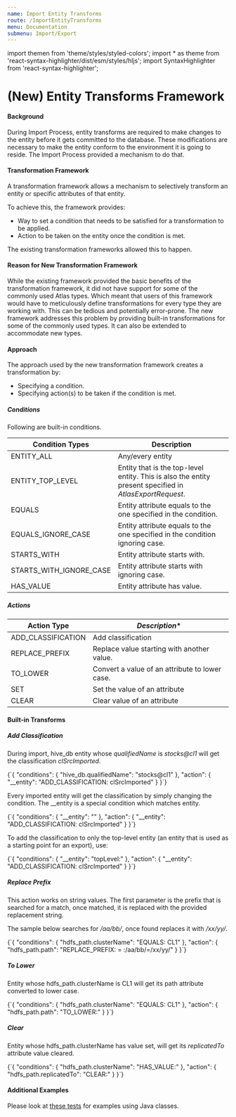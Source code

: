 ```yaml
---
name: Import Entity Transforms
route: /ImportEntityTransforms
menu: Documentation
submenu: Import/Export
---
```


import  themen  from 'theme/styles/styled-colors';
import  * as theme  from 'react-syntax-highlighter/dist/esm/styles/hljs';
import SyntaxHighlighter from 'react-syntax-highlighter';

# (New) Entity Transforms Framework

#### Background

During Import Process, entity transforms are required to make changes to the entity before it gets committed to the database. These modifications are necessary to make the entity conform to the environment it is going to reside. The Import Process provided a mechanism to do that.

#### Transformation Framework

A transformation framework allows a mechanism to selectively transform an entity or specific attributes of that entity.

To achieve this, the framework provides:

* Way to set a condition that needs to be satisfied for a transformation to be applied.
* Action to be taken on the entity once the condition is met.

The existing transformation frameworks allowed this to happen.

#### Reason for New Transformation Framework

While the existing framework provided the basic benefits of the transformation framework, it did not have support for some of the commonly used Atlas types. Which meant that users of this framework would have to meticulously define transformations for every type they are working with. This can be tedious and potentially error-prone.
The new framework addresses this problem by providing built-in transformations for some of the commonly used types. It can also be extended to accommodate new types.

#### Approach

The approach used by the new transformation framework creates a transformation by:
* Specifying a condition.
* Specifying action(s) to be taken if the condition is met.

##### Conditions

Following are built-in conditions.

|**Condition Types**                          | **Description**    |
-----------------------------------------|-----------------|
ENTITY_ALL                | Any/every entity               |
ENTITY_TOP_LEVEL          | Entity that is the top-level entity. This is also the entity present specified in _AtlasExportRequest_.|
EQUALS                    | Entity attribute equals to the one specified in the condition. |
EQUALS_IGNORE_CASE        | Entity attribute equals to the one specified in the condition ignoring case. |
STARTS_WITH               | Entity attribute starts with. |
STARTS_WITH_IGNORE_CASE   | Entity attribute starts with ignoring case. |
HAS_VALUE                 | Entity attribute has value. |


##### Actions

|**Action Type**        | *Description**                                 |
-------------------|------------------------------------------------|
ADD_CLASSIFICATION | Add classification                             |
REPLACE_PREFIX     | Replace value starting with another value.     |
TO_LOWER           | Convert a value of an attribute to lower case. |
SET                | Set the value of an attribute                  |
CLEAR              | Clear value of an attribute                    |

#### Built-in Transforms

##### Add Classification

During import, hive_db entity whose _qualifiedName_ is _stocks@cl1_ will get the classification _clSrcImported_.

<SyntaxHighlighter wrapLines={true} language="json" style={theme.dark}>
{`{
    "conditions": {
        "hive_db.qualifiedName": "stocks@cl1"
    },
    "action": {
        "__entity": "ADD_CLASSIFICATION: clSrcImported"
    }
}`}
</SyntaxHighlighter>

Every imported entity will get the classification by simply changing the condition. The __entity is a special condition which matches entity.


<SyntaxHighlighter wrapLines={true} language="json" style={theme.dark}>
{`{
    "conditions": {
        "__entity": ""
    },
    "action": {
        "__entity": "ADD_CLASSIFICATION: clSrcImported"
    }
}`}
</SyntaxHighlighter>

To add the classification to only the top-level entity (an entity that is used as a starting point for an export), use:

<SyntaxHighlighter wrapLines={true} language="json" style={theme.dark}>
{`{
    "conditions": {
        "__entity": "topLevel:"
    },
    "action": {
        "__entity": "ADD_CLASSIFICATION: clSrcImported"
    }
}`}
</SyntaxHighlighter>

##### Replace Prefix

This action works on string values. The first parameter is the prefix that is searched for a match, once matched, it is replaced with the provided replacement string.

The sample below searches for _/aa/bb/_, once found replaces it with _/xx/yy/_.

<SyntaxHighlighter wrapLines={true} language="json" style={theme.dark}>
{`{
    "conditions": {
        "hdfs_path.clusterName": "EQUALS: CL1"
    },
    "action": {
        "hdfs_path.path": "REPLACE_PREFIX: = :/aa/bb/=/xx/yy/"
    }
}`}
</SyntaxHighlighter>

##### To Lower

Entity whose hdfs_path.clusterName is CL1 will get its path attribute converted to lower case.

<SyntaxHighlighter wrapLines={true} language="json" style={theme.dark}>
{`{
    "conditions": {
        "hdfs_path.clusterName": "EQUALS: CL1"
    },
    "action": {
        "hdfs_path.path": "TO_LOWER:"
    }
}`}
</SyntaxHighlighter>

##### Clear

Entity whose hdfs_path.clusterName has value set, will get its _replicatedTo_ attribute value cleared.

<SyntaxHighlighter wrapLines={true} language="json" style={theme.dark}>
{`{
    "conditions": {
        "hdfs_path.clusterName": "HAS_VALUE:"
    },
    "action": {
        "hdfs_path.replicatedTo": "CLEAR:"
    }
}`}
</SyntaxHighlighter>


#### Additional Examples

Please look at [these tests](https://github.com/apache/atlas/blob/master/intg/src/test/java/org/apache/atlas/entitytransform/TransformationHandlerTest.java) for examples using Java classes.
